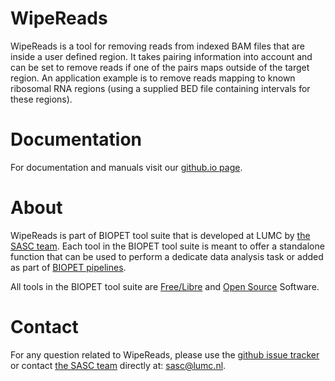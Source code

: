 # WipeReads


WipeReads is a tool for removing reads from indexed BAM files that are inside a user defined region. It takes pairing
information into account and can be set to remove reads if one of the pairs maps outside of the target region. An
application example is to remove reads mapping to known ribosomal RNA regions (using a supplied BED file containing
intervals for these regions).

# Documentation

For documentation and manuals visit our [github.io page](https://biopet.github.io/wipereads).

# About


WipeReads is part of BIOPET tool suite that is developed at LUMC by [the SASC team](http://sasc.lumc.nl/).
Each tool in the BIOPET tool suite is meant to offer a standalone function that can be used to perform a
dedicate data analysis task or added as part of [BIOPET pipelines](http://biopet-docs.readthedocs.io/en/latest/).

All tools in the BIOPET tool suite are [Free/Libre](https://www.gnu.org/philosophy/free-sw.html) and
[Open Source](https://opensource.org/osd) Software.
    

# Contact


<p>
  <!-- Obscure e-mail address for spammers -->
For any question related to WipeReads, please use the
<a href='https://github.com/biopet/wipereads/issues'>github issue tracker</a>
or contact
 <a href='http://sasc.lumc.nl/'>the SASC team</a> directly at: <a href='&#109;&#97;&#105;&#108;&#116;&#111;&#58;&#115;&#97;&#115;&#99;&#64;&#108;&#117;&#109;&#99;&#46;&#110;&#108;'>
&#115;&#97;&#115;&#99;&#64;&#108;&#117;&#109;&#99;&#46;&#110;&#108;</a>.
</p>

     

